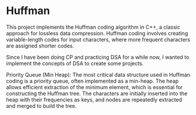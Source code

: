 # Huffman
This project implements the Huffman coding algorithm in C++, a classic approach for lossless data compression. Huffman coding involves creating variable-length codes for input characters, where more frequent characters are assigned shorter codes. 

Since I have been doing CP and practicing DSA for a while now, I wanted to implement the concepts of DSA to create some projects.

Priority Queue (Min Heap): The most critical data structure used in Huffman coding is a priority queue, often implemented as a min-heap. The heap allows efficient extraction of the minimum element, which is essential for constructing the Huffman tree. The characters are initially inserted into the heap with their frequencies as keys, and nodes are repeatedly extracted and merged to build the tree.
